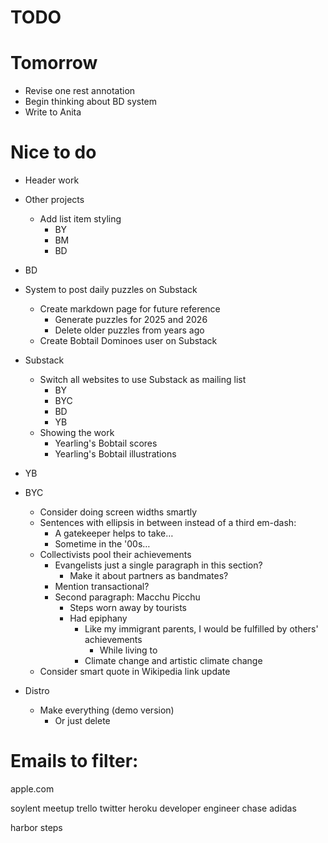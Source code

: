 # TODO

# Tomorrow

* Revise one rest annotation
* Begin thinking about BD system
* Write to Anita

# Nice to do
* Header work

* Other projects
    * Add list item styling
        * BY
        * BM
        * BD

* BD
* System to post daily puzzles on Substack
    * Create markdown page for future reference
        * Generate puzzles for 2025 and 2026
        * Delete older puzzles from years ago
    * Create Bobtail Dominoes user on Substack

* Substack
    * Switch all websites to use Substack as mailing list
        * BY
        * BYC
        * BD
        * YB
    * Showing the work
        * Yearling's Bobtail scores
        * Yearling's Bobtail illustrations

* YB

* BYC
    * Consider doing screen widths smartly
    * Sentences with ellipsis in between instead of a third em-dash:
        * A gatekeeper helps to take…
        * Sometime in the '00s…
    * Collectivists pool their achievements
        * Evangelists just a single paragraph in this section?
            * Make it about partners as bandmates?
        * Mention transactional?
        * Second paragraph: Macchu Picchu
            * Steps worn away by tourists
            * Had epiphany
                * Like my immigrant parents, I would be fulfilled by others' achievements
                    * While living to 
                * Climate change and artistic climate change
    * Consider smart quote in Wikipedia link update

* Distro
    * Make everything (demo version)
        * Or just delete

# Emails to filter:

apple.com

soylent
meetup
trello
twitter
heroku
developer
engineer
chase
adidas

harbor steps